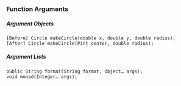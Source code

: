 ### Function Arguments  

##### Argument Objects  

    [Before] Circle makeCircle(double x, double y, double radius);  
    [After] Circle makeCircle(Pint center, double radius);

##### Argument Lists

    public String format(String format, Object… args);
    void monad(Integer… args);
